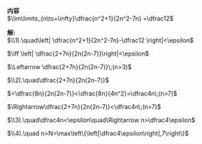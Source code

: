 **内容**  
$\lim\limits_{n\to+\infty}\dfrac{n^2+1}{2n^2-7n} =\dfrac12$  
  
**解:**  
$\\1).\quad\left| \dfrac{n^2+1}{2n^2-7n}-\dfrac12 \right|<\epsilon$  
  
$\iff \left| \dfrac{2+7n}{2n(2n-7)}\right|<\epsilon$  
  
$\Leftarrow \dfrac{2+7n}{2n(2n-7)}\;(n>3)$  
  
$\\2).\quad\dfrac{2+7n}{2n(2n-7)}$  
  
$<\dfrac{8n}{2n(2n-7)}<\dfrac{8n}{4n^2}=\dfrac4n\;(n>7)$  
  
$\Rightarrow\dfrac{2+7n}{2n(2n-7)}<\dfrac4n\;(n>7)$  
  
$\\3).\quad\dfrac4n<\epsilon\quad\Rightarrow n>\dfrac4\epsilon$  
  
$\\4).\quad n>N=\max\left\{\left[\dfrac4\epsilon\right],7\right\}$  
